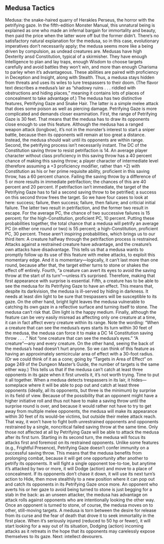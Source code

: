 ## Medusa Tactics

Medusa: the snake-haired quarry of Herakles Perseus, the horror with the petrifying gaze. In the fifth-edition Monster Manual, this unnatural being is explained as one who made an infernal bargain for immortality and beauty, then paid the price when the latter wore off but the former didn’t. There’s no satisfactory natural explanation for the medusa, so in this case, evolutionary imperatives don’t necessarily apply; the medusa seems more like a being driven by compulsion, as undead creatures are.
Medusas have high Dexterity ansd Constitution, typical of a skirmisher. They have enough Intelligence to plan and lay traps, enough Wisdom to choose targets carefully and avoid battles they won’t win, and more than enough Charisma to parley when it’s advantageous. These abilities are paired with proficiency in Deception and Insight, along with Stealth. Thus, a medusa stays hidden from threats and uses its wiles to lure trespassers to their doom. (The flavor text describes a medusa’s lair as “shadowy ruins . . . riddled with obstructions and hiding places,” meaning it contains lots of places of concealment to take advantage of.)
The medusa has two distinctive features, Petrifying Gaze and Snake Hair. The latter is a simple melee attack that does some poison as well as piercing damage. Petrifying Gaze is more complicated and demands closer examination.
First, the range of Petrifying Gaze is 30 feet. That means that the medusa has to draw its opponents close enough to use this feature. Although the medusa has a ranged weapon attack (longbow), it’s not in the monster’s interest to start a sniper battle, because then its opponents will remain at too great a distance. Instead, the medusa should wait until its opponents are within range.
Second, the petrifying process isn’t necessarily instant. The DC of the Constitution saving throw to resist petrifaction is 14. An average player character without class proficiency in this saving throw has a 40 percent chance of making this saving throw; a player character of intermediate level (therefore assuming a +3 proficiency modifier, rather than +2) with Constitution as his or her prime requisite ability, proficient in this saving throw, has a 60 percent chance. Failing the saving throw by a difference of 5 or more results in immediate petrifaction; the chances of this are 40 percent and 20 percent.
If petrifaction isn’t immediate, the target of the Petrifying Gaze has to fail a second saving throw to be petrified; a success on this second throw frees the target. So we have four cases to look at here: success; failure, then success; failure, then failure; and criticial initial failure. The latter two result in petrifaction, and the former two result in escape. For the average PC, the chance of two successive failures is 15 percent; for the high-Constitution, proficient PC, 10 percent. Putting these probabilities together, the total chance that a medusa will petrify an average PC (in either one round or two) is 55 percent; a high-Constitution, proficient PC, 30 percent.
These aren’t inspiring probabilities, which brings us to our third item: A creature halfway through the petrifaction process is restrained. Attacks against a restrained creature have advantage, and the creature’s own attacks have disadvantage. This tells us that a medusa wants to promptly follow up its use of this feature with melee attacks, to exploit this momentary edge. And it is momentary—logically, it can’t last more than one round, because after that, the target either turns to stone or shakes the effect off entirely.
Fourth, “a creature can avert its eyes to avoid the saving throw at the start of its turn”—unless it’s surprised. Therefore, making that first appearance with surprise is essential.
Fifth, a creature has to be able to see the medusa for its Petrifying Gaze to have an effect. This means that, despite its darkvision, the medusa is ill-served by hiding in darkness. It needs at least dim light to be sure that trespassers will be susceptible to its gaze. On the other hand, bright light leaves the medusa vulnerable to catching its own gaze in a reflective surface and turning itself to stone. The medusa can’t risk that. Dim light is the happy medium.
Finally, although the feature can be very easily misread as affecting only one creature at a time, it can in fact affect every creature within its range. Note the wording: “When a creature that can see the medusa’s eyes starts its turn within 30 feet of the medusa, the medusa can force it to make a DC 14 Constitution saving throw . . . .” Not “one creature that can see the medusa’s eyes.” “A creature”—any and every creature.
On the other hand, seeing the back of the medusa’s head doesn’t hurt anyone. So we can think of this feature as having an approximately semicircular area of effect with a 30-foot radius. (Or we could think of it as a cone; going by “Targets in Area of Effect” on page 249 of the Dungeon Master’s Guide, the number of targets is the same either way.) This tells us that if the medusa can’t catch at least three opponents in its gaze when it first unveils it, it’s not worth trying.
Time to put it all together. When a medusa detects trespassers in its lair, it hides—someplace where it will be able to pop out and catch at least three opponents (ideally, all its opponents, but three is the minimum) by surprise in its field of view. Because of the possibility that an opponent might have a higher initiative roll and thus not have to make a saving throw until the surprise round is over, and because it would rather not have to try to get away from multiple melee opponents, the medusa will make its appearance within 30 feet of its would-be victims, but outside their melee attack reach. That way, it won’t have to fight both unrestrained opponents and opponents restrained by a single, noncritical failed saving throw at the same time. Only those not affected at all by Petrifying Gaze will be able to attack the medusa after its first turn. Starting in its second turn, the medusa will focus its attacks first and foremost on its restrained opponents.
Unlike some features (e.g., Frightful Presence), Petrifying Gaze doesn’t confer immunity on a successful saving throw. This means that the medusa benefits from prolonging combat, because it will get one opportunity after another to petrify its opponents. It will fight a single opponent toe-to-toe, but anytime it’s attacked by two or more, it will Dodge (action) and move to a place of concealment. If its opponents don’t chase it down, it will use its next turn’s action to Hide, then move stealthily to a new position where it can pop out and catch its opponents in its Petrifying Gaze once more. An opponent who averts his or her gaze to avoid being turned to stone is just begging for a stab in the back: as an unseen attacker, the medusa has advantage on attack rolls against opponents who are intentionally looking the other way. Once an opponent is turned to stone, of course, the medusa moves on to other, still-moving targets.
A medusa is torn between the desire for release from its curse and the fear of death that drove it to seek immortality in the first place. When it’s seriously injured (reduced to 50 hp or fewer), it will start looking for a way out of its situation, Dodging (action) incoming attacks as it retreats in the hope that its opponents may carelessly expose themselves to its gaze.
Next: intellect devourers.
